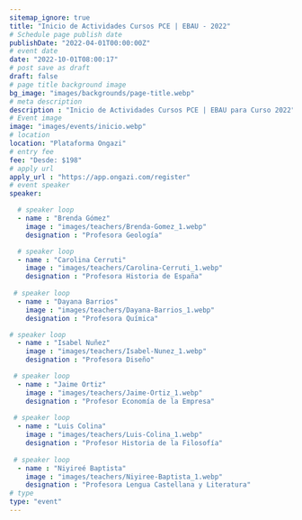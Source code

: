 ```yaml
---
sitemap_ignore: true
title: "Inicio de Actividades Cursos PCE | EBAU - 2022"
# Schedule page publish date
publishDate: "2022-04-01T00:00:00Z"
# event date
date: "2022-10-01T08:00:17"
# post save as draft
draft: false
# page title background image
bg_image: "images/backgrounds/page-title.webp"
# meta description
description : "Inicio de Actividades Cursos PCE | EBAU para Curso 2022"
# Event image
image: "images/events/inicio.webp"
# location
location: "Plataforma Ongazi"
# entry fee
fee: "Desde: $198"
# apply url
apply_url : "https://app.ongazi.com/register"
# event speaker
speaker:

  # speaker loop
  - name : "Brenda Gómez"
    image : "images/teachers/Brenda-Gomez_1.webp"
    designation : "Profesora Geología"

  # speaker loop
  - name : "Carolina Cerruti"
    image : "images/teachers/Carolina-Cerruti_1.webp"
    designation : "Profesora Historia de España"
 
 # speaker loop
  - name : "Dayana Barrios"
    image : "images/teachers/Dayana-Barrios_1.webp"
    designation : "Profesora Química"

# speaker loop
  - name : "Isabel Nuñez"
    image : "images/teachers/Isabel-Nunez_1.webp"
    designation : "Profesora Diseño"

 # speaker loop
  - name : "Jaime Ortiz"
    image : "images/teachers/Jaime-Ortiz_1.webp"
    designation : "Profesor Economía de la Empresa"
 
 # speaker loop
  - name : "Luis Colina"
    image : "images/teachers/Luis-Colina_1.webp"
    designation : "Profesor Historia de la Filosofía"
    
 # speaker loop
  - name : "Niyireé Baptista"
    image : "images/teachers/Niyiree-Baptista_1.webp"
    designation : "Profesora Lengua Castellana y Literatura"    
# type
type: "event"
---
```

